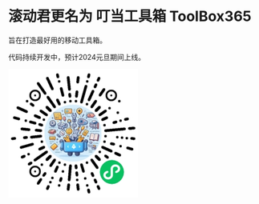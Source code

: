 # 滚动君更名为 叮当工具箱 ToolBox365

旨在打造最好用的移动工具箱。

代码持续开发中，预计2024元旦期间上线。

![小程序码](https://raw.githubusercontent.com/yinchengnuo/templateWxappUniapp/master/static/ToolBox365.jpg)